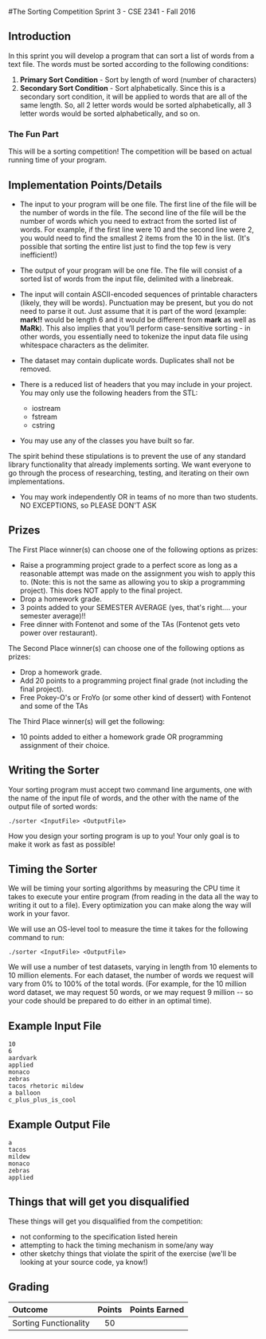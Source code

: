 #The Sorting Competition
Sprint 3 - CSE 2341 - Fall 2016

## Introduction
In this sprint you will develop a program that can sort a list of words from a text file.  The words must be sorted according to the following conditions:

1. **Primary Sort Condition** - Sort by length of word (number of characters)
2. **Secondary Sort Condition** - Sort alphabetically. Since this is a secondary sort condition, it will be applied to words that are all of the same length. So, all 2 letter words would be sorted alphabetically, all 3 letter words would be sorted alphabetically, and so on.

### The Fun Part
This will be a sorting competition!  The competition will be based on actual running time of your program.

## Implementation Points/Details

+ The input to your program will be one file. The first line of the file will be the number of words in the file. The second line of the file will be the number of words which you need to extract from the sorted list of words. For example, if the first line were 10 and the second line were 2, you would need to find the smallest 2 items from the 10 in the list. (It's possible that sorting the entire list just to find the top few is very inefficient!)

+ The output of your program will be one file. The file will consist of a sorted list of words from the input file, delimited with a linebreak.

+ The input will contain ASCII-encoded sequences of printable characters (likely, they will be words). Punctuation may be present, but you do not need to parse it out. Just assume that it is part of the word (example: **mark!!** would be length 6 and it would be different from **mark** as well as **MaRk**). This also implies that you’ll perform case-sensitive sorting - in other words, you essentially need to tokenize the input data file using whitespace characters as the delimiter.

+ The dataset may contain duplicate words.  Duplicates shall not be removed.

+ There is a reduced list of headers that you may include in your project.  You may only use the following headers from the STL:
    + iostream
    + fstream
    + cstring
+ You may use any of the classes you have built so far.

The spirit behind these stipulations is to prevent the use of any standard library functionality that already implements sorting.  We want everyone to go through the process of researching, testing, and iterating on their own implementations.  

+ You may work independently OR in teams of no more than two students. NO EXCEPTIONS, so PLEASE DON'T ASK

## Prizes
The First Place winner(s) can choose one of the following options as prizes:

+ Raise a programming project grade to a perfect score as long as a reasonable attempt was made on the assignment you wish to apply this to.  (Note: this is not the same as allowing you to skip a programming project). This does NOT apply to the final project.
+ Drop a homework grade.
+ 3 points added to your SEMESTER AVERAGE (yes, that's right.... your semester average)!!
+ Free dinner with Fontenot and some of the TAs (Fontenot gets veto power over restaurant).

The Second Place winner(s) can choose one of the following options as prizes:

+ Drop a homework grade.
+ Add 20 points to a programming project final grade (not including the final project).
+ Free Pokey-O's or FroYo (or some other kind of dessert) with Fontenot and some of the TAs

The Third Place winner(s) will get the following:

+ 10 points added to either a homework grade OR programming assignment of their choice.

## Writing the Sorter

Your sorting program must accept two command line arguments, one with the name of the input file of words, and the other with the name of the output file of sorted words:
```
./sorter <InputFile> <OutputFile>
```
How you design your sorting program is up to you! Your only goal is to make it work as fast as possible!

## Timing the Sorter

We will be timing your sorting algorithms by measuring the CPU time it takes to execute your entire program (from reading in the data all the way to writing it out to a file).
Every optimization you can make along the way will work in your favor.

We will use an OS-level tool to measure the time it takes for the following command to run:
```
./sorter <InputFile> <OutputFile>
```

We will use a number of test datasets, varying in length from 10 elements to 10 million elements. For each dataset, the number of words we request will vary from 0% to 100% of the total words. (For example, for the 10 million word dataset, we may request  50 words, or we may request 9 million -- so your code should be prepared to do either in an optimal time).

## Example Input File

```
10
6
aardvark
applied
monaco
zebras
tacos rhetoric mildew
a balloon
c_plus_plus_is_cool
```

## Example Output File

```
a
tacos
mildew
monaco
zebras
applied
```


## Things that will get you disqualified
These things will get you disqualified from the competition:

+ not conforming to the specification listed herein
+ attempting to hack the timing mechanism in some/any way
+ other sketchy things that violate the spirit of the exercise (we'll be looking at your source code, ya know!)


## Grading

|Outcome                  		 	| Points | Points Earned |
|:------------------------			|:----------:|---------------|
|Sorting Functionality      			| 50        |               |
